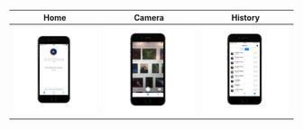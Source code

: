 Home       |    Camera    | History
:---------:|:------------:|:-------------:
![1](https://raw.githubusercontent.com/tozaicevas/epicenter-mobile/master/assets/images/mock_home.png) | ![2][camera] | ![3][history]
[home]: https://raw.githubusercontent.com/tozaicevas/epicenter-mobile/master/assets/images/mock_home.png
[camera]: https://raw.githubusercontent.com/tozaicevas/epicenter-mobile/master/assets/images/mock_camera.png
[history]: https://raw.githubusercontent.com/tozaicevas/epicenter-mobile/master/assets/images/mock_history.png
